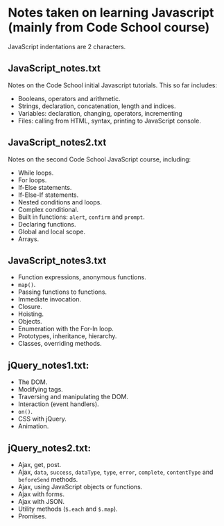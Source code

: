 # Notes taken on learning Javascript (mainly from Code School course) #

JavaScript indentations are 2 characters.

## JavaScript_notes.txt ##

Notes on the Code School initial Javascript tutorials. This so far includes:

* Booleans, operators and arithmetic.
* Strings, declaration, concatenation, length and indices.
* Variables: declaration, changing, operators, incrementing
* Files: calling from HTML, syntax, printing to JavaScript console.

## JavaScript_notes2.txt ##

Notes on the second Code School JavaScript course, including:

* While loops.
* For loops.
* If-Else statements.
* If-Else-If statements.
* Nested conditions and loops.
* Complex conditional.
* Built in functions: `alert`, `confirm` and `prompt`.
* Declaring functions.
* Global and local scope.
* Arrays.

## JavaScript_notes3.txt ##

* Function expressions, anonymous functions.
* `map()`.
* Passing functions to functions.
* Immediate invocation.
* Closure.
* Hoisting.
* Objects.
* Enumeration with the For-In loop.
* Prototypes, inheritance, hierarchy.
* Classes, overriding methods.

## jQuery_notes1.txt: ##

* The DOM.
* Modifying tags.
* Traversing and manipulating the DOM.
* Interaction (event handlers).
* `on()`.
* CSS with jQuery.
* Animation.

## jQuery_notes2.txt: ##

* Ajax, get, post.
* Ajax, `data`, `success`, `dataType`, `type`, `error`, `complete`, `contentType` and `beforeSend` methods.
* Ajax, using JavaScript objects or functions.
* Ajax with forms.
* Ajax with JSON.
* Utility methods (`$.each` and `$.map`).
* Promises.